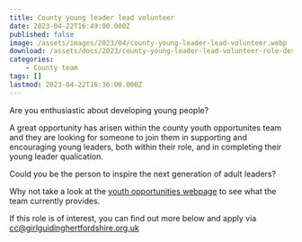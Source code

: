 ```yaml
---
title: County young leader lead volunteer
date: 2023-04-22T16:49:00.000Z
published: false
image: /assets/images/2023/04/county-young-leader-lead-volunteer.webp
download: /assets/docs/2023/county-young-leader-lead-volunteer-role-description.docx
categories: 
    - County team
tags: []
lastmod: 2023-04-22T16:36:00.000Z
---
```

Are you enthusiastic about developing young people?

A great opportunity has arisen within the county youth opportunites team and they are looking for someone to join them in supporting and encouraging young leaders, both within their role, and in completing their young leader qualication.

Could you be the person to inspire the next generation of adult leaders?

Why not take a look at the [youth opportunities webpage](/youth-opportunities/) to see what the team currently provides.

If this role is of interest, you can find out more below and apply via <cc@girlguidinghertfordshire.org.uk>
